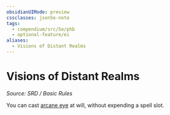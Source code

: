 ```yaml
---
obsidianUIMode: preview
cssclasses: json5e-note
tags:
  - compendium/src/5e/phb
  - optional-feature/ei
aliases:
  - Visions of Distant Realms
---
```

# Visions of Distant Realms
*Source: SRD / Basic Rules* 

You can cast [arcane eye](compendium/spells/arcane-eye.md) at will, without expending a spell slot.